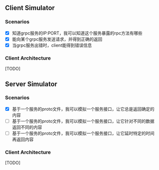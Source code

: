 ## Client Simulator

### Scenarios

- [x] 知道grpc服务的IP:PORT，我可以知道这个服务暴露的rpc方法有哪些
- [x] 能向某个grpc服务发送请求，并得到正确的返回
- [x] 当grpc服务出错时，client能得到错误信息

### Client Architecture

[TODO]

## Server Simulator

### Scenarios

- [x] 基于一个服务的proto文件，我可以模拟一个服务接口，让它总是返回确定的内容
- [ ] 基于一个服务的proto文件，我可以模拟一个服务接口，让它针对不同的数据返回不同的内容
- [ ] 基于一个服务的proto文件，我可以模拟一个服务接口，让它延时特定的时间再返回内容

### Client Architecture

[TODO]

